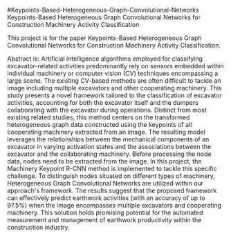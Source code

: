 #Keypoints-Based-Heterogeneous-Graph-Convolutional-Networks
Keypoints-Based Heterogeneous Graph Convolutional Networks for Construction Machinery Activity Classification

This project is for the paper Keypoints-Based Heterogeneous Graph Convolutional Networks for Construction Machinery Activity Classification.

Abstract is: 
Artificial intelligence algorithms employed for classifying excavator-related activities predominantly rely on sensors embedded within individual machinery or computer vision (CV) techniques encompassing a large scene. The existing CV-based methods are often difficult to tackle an image including multiple excavators and other cooperating machinery. This study presents a novel framework tailored to the classification of excavator activities, accounting for both the excavator itself and the dumpers collaborating with the excavator during operations. Distinct from most existing related studies, this method centers on the transformed heterogeneous graph data constructed using the keypoints of all cooperating machinery extracted from an image. The resulting model leverages the relationships between the mechanical components of an excavator in varying activation states and the associations between the excavator and the collaborating machinery. Before processing the node data, nodes need to be extracted from the image. In this project, the Machinery Keypoint R-CNN method is implemented to tackle this specific challenge. To distinguish nodes situated on different types of machinery, Heterogeneous Graph Convolutional Networks are utilized within our approach's framework. The results suggest that the proposed framework can effectively predict earthwork activities (with an accuracy of up to 97.5\%) when the image encompasses multiple excavators and cooperating machinery. This solution holds promising potential for the automated measurement and management of earthwork productivity within the construction industry.
